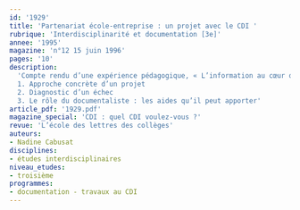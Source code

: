 ```yaml
---
id: '1929'
title: 'Partenariat école-entreprise : un projet avec le CDI '
rubrique: 'Interdisciplinarité et documentation [3e]'
annee: '1995'
magazine: 'n°12 15 juin 1996'
pages: '10'
description: 
  'Compte rendu d’une expérience pédagogique, « L’information au cœur du dispositif de la réussite en classe de seconde », ayant associé des élèves,  des professeurs de disciplines différentes, une documentaliste et un partenaire extérieur…
  1. Approche concrète d’un projet
  2. Diagnostic d’un échec
  3. Le rôle du documentaliste : les aides qu’il peut apporter'
article_pdf: '1929.pdf'
magazine_special: 'CDI : quel CDI voulez-vous ?'
revue: 'L’école des lettres des collèges'
auteurs:
- Nadine Cabusat
disciplines:
- études interdisciplinaires
niveau_etudes:
- troisième
programmes:
- documentation - travaux au CDI
---
```

